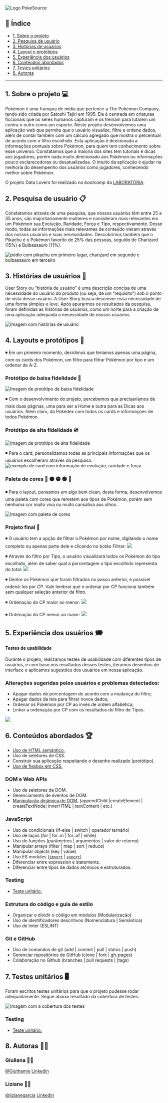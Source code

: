 <img src="logo.png" alt="Logo PokeSource"> 

## :round_pushpin: Índice

* [1. Sobre o projeto](#1-sobre-oprojeto)
* [2. Pesquisa de usuário](#2-pesquisa-deusuário)
* [3. Histórias de usuários](#3-históriasde-usuários)
* [4. Layout e protótipos](#4-layout-eprotótipos)
* [5. Experiência dos usuários](#5-experiência-dosusuários)
* [6. Conteúdos abordados](#6-conteúdos-abordados)
* [7. Testes unitários](#7-testesunitários)
* [8. Autoras](#8-autoras)

---

## 1. Sobre o projeto  :computer:

Pokémon é uma franquia de mídia que pertence a The Pokémon Company, tendo sido criada por Satoshi Tajiri em 1995. Ela é centrada em criaturas ficcionais que os seres humanos capturam e os treinam para lutarem um contra o outro como um esporte.
Neste projeto desenvolvemos uma aplicação web que permite que o usuário visualize, filtre e ordene dados, além de contar também com um cálculo agregado que mostra o percentual de acordo com o filtro escolhido.
Esta aplicação é direcionada a informações pontuais sobre Pokémon, para quem tem conhecimento sobre esse universo. Constatamos que a maioria dos sites tem tutoriais e dicas aos jogadores, porém nada muito direcionado aos Pokémon ou informações pouco esclarecedoras ou desatualizadas.
O intuito da aplicação é ajudar na melhoria do desempenho dos usuários como jogadores, conhecendo melhor sobre Pokémon.

O projeto Data Lovers foi realizado no  _bootcamp_ da [LABORATÓRIA](https://www.laboratoria.la/br).

## 2. Pesquisa de usuário :clipboard:

Constatamos através de uma pesquisa, que nossos usuários têm entre 25 a 35 anos, são majoritariamente mulheres e consideram mais relevantes em um Pokémon sua Evolução, Raridade, Força e Tipo, respectivamente.
Desse modo, todas as informações mais relevantes de conteúdo vieram através dos nossos usuários e suas necessidades.
Descobrimos também que o Pikachu é o Pokémon favorito de 25% das pessoas, seguido de Charizard (15%) e Bulbassauro (11%).

<img src="ranking.png" alt="pódio com pikachu em primeiro lugar, charizard em segundo e bulbassauro em terceiro">

## 3. Histórias de usuários :receipt:

User Story ou “história de usuário” é uma descrição concisa de uma necessidade do usuário do produto (ou seja, de um “requisito”) sob o ponto de vista desse usuário. A User Story busca descrever essa necessidade de uma forma simples e leve.
Após apurarmos os resultados da pesquisa, foram definidas as histórias de usuários, como um norte para a criação de uma aplicação adequada a necessidade de nossos usuários.

<img src="Histórias_de_Usuários.png" alt="Imagem com histórias de usuário">

## 4. Layouts e protótipos :art:

:black_medium_small_square: Em um primeiro momento, decidimos que teríamos apenas uma página, com os cards dos Pokémon, um filtro para filtrar Pokémon por tipo e um ordenar de A-Z.

### Protótipo de baixa fidelidade :floppy_disk:

<img src="Protótipo_Baixa_Fidelidade.png" alt="Imagem de protótipo de baixa fidelidade">

:black_medium_small_square: Com o desenvolvimento do projeto, percebemos que precisaríamos de mais duas páginas, uma para ser a Home e outra para as Dicas aos usuários. Além claro, da Pokédex com todos os cards e informações de todos Pokémon.

### Protótipo de alta fidelidade :cd:

<img src="Protótipo_Figma.jpeg" alt="Imagem de protótipo de alta fidelidade">

:black_medium_small_square: Para o card, personalizamos todas as principais informações que os usuários escolheram através da pesquisa.
<img src="card.gif" alt="exemplo de card com informação de evolução, raridade e força">

### Paleta de cores :red_circle: :orange_circle: :yellow_circle: :green_circle: :large_blue_circle:

:black_medium_small_square: Para o layout, pensamos em algo bem clean, desta forma, desenvolvemos uma paleta com cores que remetem aos tipos de Pokémon, porém sem nenhuma cor muito viva ou muito cansativa aos olhos.

<img src="Paleta_de_Cores.jpeg" alt="Imagem com paleta de cores">

### Projeto final :file_folder:

:black_medium_small_square: O usuário tem a opção de filtrar o Pokémon por nome, digitando o nome completo ou apenas parte dele e clicando no botão Filtrar:
<img src="pesquisapornome.gif">

:black_medium_small_square: Através do filtro por Tipo, o usuário visualizará todos os Pokémon do tipo escolhido, além de saber qual a porcentagem o tipo escolhido representa do total:
<img src="filtrotipos.gif">

:black_medium_small_square: Dentre os Pokémon que foram filtrados no passo anterior, é possível ordená-los por CP. Vale lembrar que o ordenar por CP funciona também sem qualquer seleção anterior de filtro.

:black_medium_small_square: Ordenação do CP maior ao menor:
<img src="ordemmax.gif">

:black_medium_small_square: Ordenação do CP menor ao maior:
<img src="ordemmin.gif">

## 5. Experiência dos usuários :right_anger_bubble:

#### Testes de usabilidade

Durante o projeto, realizamos testes de usabilidade com diferentes tipos de usuários, e com base nos resultados desses testes, iteramos desenhos de interface e aplicamos sugestões dos usuários em nossa aplicação.

### Alterações sugeridas pelos usuários e problemas detectados:

* Apagar dados de porcentagem de acordo com a mudança do filtro;
* Apagar dados da tela para filtrar novos dados;
* Ordenar os Pokémon por CP ao invés de ordem alfabética;
* Linkar a ordenação por CP com os resultados do filtro de Tipos.

<img src="pikachu.gif">

## 6. Conteúdos abordados :trophy:

- [Uso de HTML semântico.](https://developer.mozilla.org/en-US/docs/Glossary/Semantics#Semantics_in_HTML)
- Uso de seletores de CSS.
- Construir sua aplicação respeitando o desenho realizado (protótipo).
- [Uso de flexbox em CSS.](https://css-tricks.com/snippets/css/a-guide-to-flexbox/)

### DOM e Web APIs

- Uso de seletores de DOM.
- Gerenciamento de eventos de DOM.
- [Manipulação dinâmica de DOM.](https://developer.mozilla.org/pt-BR/docs/DOM/Referencia_do_DOM/Introdu%C3%A7%C3%A3o) (appendChild |createElement | createTextNode| innerHTML | textContent | etc.)

### JavaScript

- Uso de condicionais (if-else | switch | operador ternário)
- Uso de laços (for | for..in | for..of | while)
- Uso de funções (parâmetros | argumentos | valor de retorno)
- Manipular arrays (filter | map | sort | reduce)
- Manipular objects (key | value)
- Uso ES modules ([`import`](https://developer.mozilla.org/en-US/docs/Web/JavaScript/Reference/Statements/import) | [`export`](https://developer.mozilla.org/en-US/docs/Web/JavaScript/Reference/Statements/export))
- Diferenciar entre expression e statements.
- Diferenciar entre tipos de dados atômicos e estruturados.

### Testing

- [Teste unitário.](https://jestjs.io/docs/pt-BR/getting-started)

### Estrutura do código e guia de estilo

- Organizar e dividir o código em módulos (Modularização)
- Uso de identificadores descritivos (Nomenclatura | Semântica)
- Uso de linter (ESLINT)

### Git e GitHub

- Uso de comandos de git (add | commit | pull | status | push)
- Gerenciar repositórios de GitHub (clone | fork | gh-pages)
- Colaboração no Github (branches | pull requests | |tags)

## 7. Testes unitários :desktop_computer:

Foram escritos testes unitários para que o projeto pudesse rodar adequadamente.
Segue abaixo resultado da cobertura de testes:

<img src="teste.png" alt="Imagem com a cobertura dos testes">

### Testing

- [Teste unitário.](https://jestjs.io/docs/pt-BR/getting-started)

## 8. Autoras :woman_technologist:
### Giuliana :woman_artist:
[@Giuthamie](https://github.com/Giuthamie)  [Linkedin](https://www.linkedin.com/in/giuliana-thami%C3%AA/)

### Liziane :woman_artist:
[@lizianegarcia](https://github.com/lizianegarcia)  [Linkedin](https://www.linkedin.com/in/liziane-garcia-da-rosa-44ba8832/)
